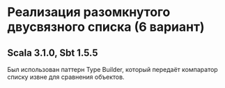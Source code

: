 # Реализация разомкнутого двусвязного списка (6 вариант)

## Scala 3.1.0, Sbt 1.5.5

Был использован паттерн Type Builder, который передаёт компаратор списку извне для сравнения объектов.
